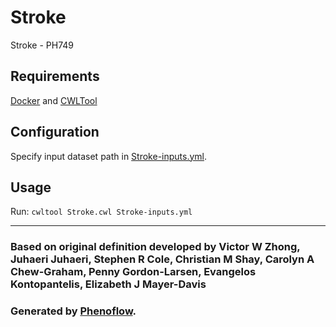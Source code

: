 # Stroke

Stroke - PH749

## Requirements

[Docker](https://docs.docker.com/install/) and [CWLTool](https://github.com/common-workflow-language/cwltool#install)

## Configuration

Specify input dataset path in [Stroke-inputs.yml](Stroke-inputs.yml).

## Usage

Run: `cwltool Stroke.cwl Stroke-inputs.yml`

***

### Based on original definition developed by Victor W Zhong, Juhaeri Juhaeri, Stephen R Cole, Christian M Shay, Carolyn A Chew-Graham, Penny Gordon-Larsen, Evangelos Kontopantelis, Elizabeth J Mayer-Davis
### Generated by [Phenoflow](https://kclhi.org/phenoflow).
